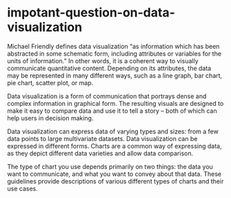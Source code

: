 # impotant-question-on-data-visualization

Michael Friendly defines data visualization “as information which has been abstracted in some schematic form, including attributes or variables for the units of information.” In other words, it is a coherent way to visually communicate quantitative content. Depending on its attributes, the data may be represented in many different ways, such as a line graph, bar chart, pie chart, scatter plot, or map.

Data visualization is a form of communication that portrays dense and complex information in graphical form. The resulting visuals are designed to make it easy to compare data and use it to tell a story – both of which can help users in decision making.

Data visualization can express data of varying types and sizes: from a few data points to large multivariate datasets. Data visualization can be expressed in different forms. Charts are a common way of expressing data, as they depict different data varieties and allow data comparison.

The type of chart you use depends primarily on two things: the data you want to communicate, and what you want to convey about that data. These guidelines provide descriptions of various different types of charts and their use cases.
